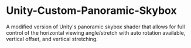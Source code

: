# Unity-Custom-Panoramic-Skybox
A modified version of Unity's panoramic skybox shader that allows for full control of the horizontal viewing angle/stretch with auto rotation available, vertical offset, and vertical stretching.
